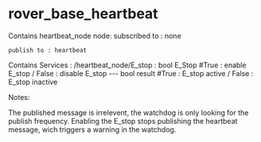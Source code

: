 # rover_base_heartbeat

Contains heartbeat_node node: 
	subscribed to : none

	publish to : heartbeat

Contains Services :
	/heartbeat_node/E_stop :
		bool E_Stop	#True : enable E_stop / False : disable E_stop
		---
		bool result	#True : E_stop active / False : E_stop inactive

Notes:

The published message is irrelevent, the watchdog is only looking for the publish frequency.
Enabling the E_stop stops publishing the heartbeat message, wich triggers a warning in the watchdog.	
